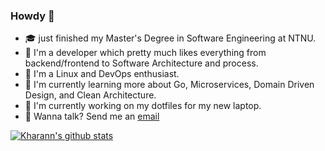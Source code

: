 ### Howdy 👋

- 🎓 just finished my Master's Degree in Software Engineering at NTNU.
- 👷 I'm a developer which pretty much likes everything from backend/frontend to Software Architecture and process.
- 🐧 I'm a Linux and DevOps enthusiast.
- 🌱 I'm currently learning more about Go, Microservices, Domain Driven Design, and Clean Architecture.
- 🔨 I'm currently working on my dotfiles for my new laptop.
- 📮 Wanna talk? Send me an [email](mailto:hey@akvo.no)

[![Kharann's github stats](https://github-readme-stats.vercel.app/api?username=kharann&count_private=true&theme=gruvbox)](https://github.com/anuraghazra/github-readme-stats)
